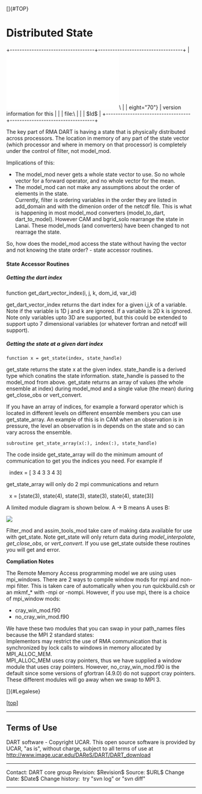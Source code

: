 []{#TOP}

Distributed State
=================

+-----------------------------------+-----------------------------------+
| ![DART project                    | Jump to [DART Documentation Main  |
| logo](../images/Dartboard7.png){h | Index](../index.html)\            |
| eight="70"}                       | version information for this      |
|                                   | file:\                            |
|                                   | \$Id\$                            |
+-----------------------------------+-----------------------------------+

The key part of RMA DART is having a state that is physically
distributed across processors. The location in memory of any part of the
state vector (which processor and where in memory on that processor) is
completely under the control of filter, not model\_mod.

Implications of this:

-   The model\_mod never gets a whole state vector to use. So no whole
    vector for a forward operator, and no whole vector for the mean.
-   The model\_mod can not make any assumptions about the order of
    elements in the state.\
    Currently, filter is ordering variables in the order they are listed
    in add\_domain and with the dimenion order of the netcdf file. This
    is what is happening in most model\_mod converters (model\_to\_dart,
    dart\_to\_model). However CAM and bgrid\_solo rearrange the state in
    Lanai. These model\_mods (and converters) have been changed to not
    rearrage the state.

So, how does the model\_mod access the state without having the vector
and not knowing the state order? - state accessor routines.

#### State Accessor Routines

##### Getting the dart index

function get\_dart\_vector\_index(i, j, k, dom\_id, var\_id)

get\_dart\_vector\_index returns the dart index for a given i,j,k of a
variable. Note if the variable is 1D j and k are ignored. If a variable
is 2D k is ignored. Note only variables upto 3D are supported, but this
could be extended to support upto 7 dimensional variables (or whatever
fortran and netcdf will support).

##### Getting the state at a given dart index

`function x = get_state(index, state_handle)`

get\_state returns the state x at the given index. state\_handle is a
derived type which conatins the state information. state\_handle is
passed to the model\_mod from above. get\_state returns an array of
values (the whole ensemble at index) during model\_mod and a single
value (the mean) during get\_close\_obs or vert\_convert.

If you have an array of indices, for example a forward operator which is
located in different levels on different ensemble members you can use
get\_state\_array. An example of this is in CAM when an observation is
in pressure, the level an observation is in depends on the state and so
can vary across the ensemble.

`subroutine get_state_array(x(:), index(:), state_handle)`

The code inside get\_state\_array will do the minimum amount of
communication to get you the indices you need. For example if

  index = \[ 3 4 3 3 4 3\]

get\_state\_array will only do 2 mpi communications and return

  x = \[state(3), state(4), state(3), state(3), state(4), state(3)\]

A limited module diagram is shown below. A -&gt; B means A uses B:

![](./Graphs/window.gv.svg)

Filter\_mod and assim\_tools\_mod take care of making data available for
use with get\_state. Note get\_state will only return data during
*model\_interpolate*, *get\_close\_obs*, or *vert\_convert*. If you use
get\_state outside these routines you will get and error.

**Compliation Notes**

The Remote Memory Access programming model we are using uses
mpi\_windows. There are 2 ways to compile window mods for mpi and
non-mpi filter. This is taken care of automatically when you run
quickbuild.csh or an mkmf\_\* with -mpi or -nompi. However, if you use
mpi, there is a choice of mpi\_window mods:

-   cray\_win\_mod.f90
-   no\_cray\_win\_mod.f90

We have these two modules that you can swap in your path\_names files
because the MPI 2 standard states:\
Implementors may restrict the use of RMA communication that is
synchronized by lock calls to windows in memory allocated by
MPI\_ALLOC\_MEM.\
MPI\_ALLOC\_MEM uses cray pointers, thus we have supplied a window
module that uses cray pointers. However, no\_cray\_win\_mod.f90 is the
default since some versions of gfortran (4.9.0) do not support cray
pointers. These different modules will go away when we swap to MPI 3.

[]{#Legalese}

<div class="top">

\[[top](#)\]

</div>

------------------------------------------------------------------------

Terms of Use
------------

DART software - Copyright UCAR. This open source software is provided by
UCAR, "as is", without charge, subject to all terms of use at
<http://www.image.ucar.edu/DAReS/DART/DART_download>

  ------------------ -----------------------------
  Contact:           DART core group
  Revision:          \$Revision\$
  Source:            \$URL\$
  Change Date:       \$Date\$
  Change history:    try "svn log" or "svn diff"
  ------------------ -----------------------------



